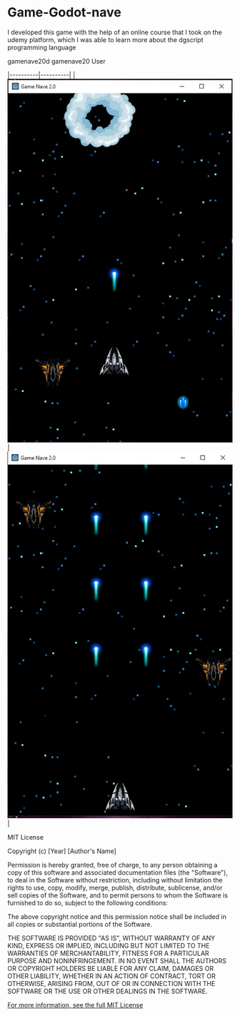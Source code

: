 # Game-Godot-nave
I developed this game with the help of an online course that I took on the udemy platform, which I was able to learn more about the dgscript programming language

gamenave20d
gamenave20
User

|----------|----------|
| ![App Screenshot](gamenave20d.jpg) | ![App Screenshot](gamenave20jpg.jpg) |


MIT License

Copyright (c) [Year] [Author's Name]

Permission is hereby granted, free of charge, to any person obtaining a copy
of this software and associated documentation files (the "Software"), to deal
in the Software without restriction, including without limitation the rights
to use, copy, modify, merge, publish, distribute, sublicense, and/or sell
copies of the Software, and to permit persons to whom the Software is
furnished to do so, subject to the following conditions:

The above copyright notice and this permission notice shall be included in all
copies or substantial portions of the Software.

THE SOFTWARE IS PROVIDED "AS IS", WITHOUT WARRANTY OF ANY KIND, EXPRESS OR
IMPLIED, INCLUDING BUT NOT LIMITED TO THE WARRANTIES OF MERCHANTABILITY,
FITNESS FOR A PARTICULAR PURPOSE AND NONINFRINGEMENT. IN NO EVENT SHALL THE
AUTHORS OR COPYRIGHT HOLDERS BE LIABLE FOR ANY CLAIM, DAMAGES OR OTHER
LIABILITY, WHETHER IN AN ACTION OF CONTRACT, TORT OR OTHERWISE, ARISING FROM,
OUT OF OR IN CONNECTION WITH THE SOFTWARE OR THE USE OR OTHER DEALINGS IN THE
SOFTWARE.

[For more information, see the full MIT License](https://opensource.org/licenses/MIT)
